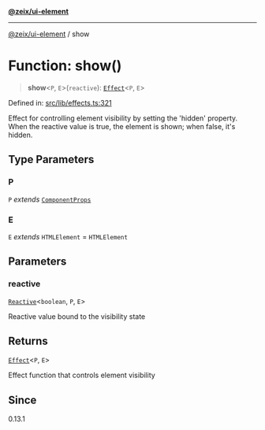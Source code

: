 [**@zeix/ui-element**](../README.md)

***

[@zeix/ui-element](../globals.md) / show

# Function: show()

> **show**\<`P`, `E`\>(`reactive`): [`Effect`](../type-aliases/Effect.md)\<`P`, `E`\>

Defined in: [src/lib/effects.ts:321](https://github.com/zeixcom/ui-element/blob/df58db6949960ec0cd0685fb302ff1878e15bf79/src/lib/effects.ts#L321)

Effect for controlling element visibility by setting the 'hidden' property.
When the reactive value is true, the element is shown; when false, it's hidden.

## Type Parameters

### P

`P` *extends* [`ComponentProps`](../type-aliases/ComponentProps.md)

### E

`E` *extends* `HTMLElement` = `HTMLElement`

## Parameters

### reactive

[`Reactive`](../type-aliases/Reactive.md)\<`boolean`, `P`, `E`\>

Reactive value bound to the visibility state

## Returns

[`Effect`](../type-aliases/Effect.md)\<`P`, `E`\>

Effect function that controls element visibility

## Since

0.13.1
